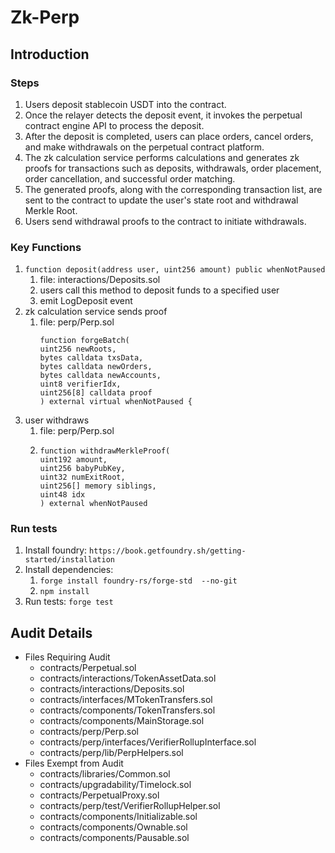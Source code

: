 # Zk-Perp

## Introduction

### Steps
1. Users deposit stablecoin USDT into the contract.
2. Once the relayer detects the deposit event, it invokes the perpetual contract engine API to process the deposit.
3. After the deposit is completed, users can place orders, cancel orders, and make withdrawals on the perpetual contract platform.
4. The zk calculation service performs calculations and generates zk proofs for transactions such as deposits, withdrawals, order placement, order cancellation, and successful order matching.
5. The generated proofs, along with the corresponding transaction list, are sent to the contract to update the user's state root and withdrawal Merkle Root.
6. Users send withdrawal proofs to the contract to initiate withdrawals.

### Key Functions
1. `function deposit(address user, uint256 amount) public whenNotPaused`
   1. file: interactions/Deposits.sol
   2. users call this method to deposit funds to a specified user
   3. emit LogDeposit event
2. zk calculation service sends proof
   1. file: perp/Perp.sol
      ```
      function forgeBatch(
      uint256 newRoots,
      bytes calldata txsData,
      bytes calldata newOrders,
      bytes calldata newAccounts,
      uint8 verifierIdx,
      uint256[8] calldata proof
      ) external virtual whenNotPaused {
      ```
3. user withdraws
   1. file: perp/Perp.sol
   2. ```
      function withdrawMerkleProof(
      uint192 amount,
      uint256 babyPubKey,
      uint32 numExitRoot,
      uint256[] memory siblings,
      uint48 idx
      ) external whenNotPaused
      ```

### Run tests
1. Install foundry: `https://book.getfoundry.sh/getting-started/installation`
2. Install dependencies:
   1. `forge install foundry-rs/forge-std  --no-git`
   2. `npm install`
4. Run tests: `forge test`

## Audit Details
- Files Requiring Audit
  - contracts/Perpetual.sol
  - contracts/interactions/TokenAssetData.sol
  - contracts/interactions/Deposits.sol
  - contracts/interfaces/MTokenTransfers.sol
  - contracts/components/TokenTransfers.sol
  - contracts/components/MainStorage.sol
  - contracts/perp/Perp.sol
  - contracts/perp/interfaces/VerifierRollupInterface.sol
  - contracts/perp/lib/PerpHelpers.sol
- Files Exempt from Audit
  - contracts/libraries/Common.sol
  - contracts/upgradability/Timelock.sol
  - contracts/PerpetualProxy.sol
  - contracts/perp/test/VerifierRollupHelper.sol
  - contracts/components/Initializable.sol
  - contracts/components/Ownable.sol
  - contracts/components/Pausable.sol
